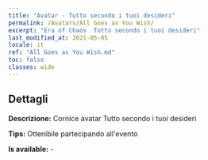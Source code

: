 ```yaml
---
title: "Avatar - Tutto secondo i tuoi desideri"
permalink: /Avatars/All Goes as You Wish/
excerpt: "Era of Chaos  Tutto secondo i tuoi desideri"
last_modified_at: 2021-05-05
locale: it
ref: "All Goes as You Wish.md"
toc: false
classes: wide
---
```

## Dettagli

 **Descrizione:** Cornice avatar Tutto secondo i tuoi desideri 

 **Tips:** Ottenibile partecipando all'evento 

 **Is available:**  - 

